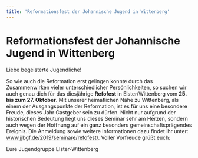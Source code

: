 ```yaml
---
title: 'Reformationsfest der Johannische Jugend in Wittenberg'
---
```


# Reformationsfest der Johannische Jugend in Wittenberg

Liebe begeisterte Jugendliche!

So wie auch die Reformation erst gelingen konnte durch das Zusammenwirken vieler unterschiedlicher Persönlichkeiten, so suchen wir auch genau dich für das diesjährige **Refofest** in Elster/Wittenberg vom **25. bis zum 27. Oktober**. Mit unserer heimatlichen Nähe zu Wittenberg, als einem der Ausgangspunkte der Reformation, ist es für uns eine besondere Freude, dieses Jahr Gastgeber sein zu dürfen. Nicht nur aufgrund der historischen Bedeutung liegt uns dieses Seminar sehr am Herzen, sondern auch wegen der Hoffnung auf ein ganz besonders gemeinschaftsprägendes Ereignis. Die Anmeldung sowie weitere Informationen dazu findet ihr unter: www.jjbgf.de/2019/seminare/refofest/. Voller Vorfreude grüßt euch:

Eure Jugendgruppe Elster-Wittenberg